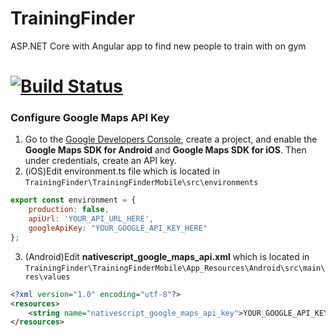 # TrainingFinder
ASP.NET Core with Angular app to find new people to train with on gym

[![Build Status](https://dev.azure.com/szymondomalik/Training%20Finder/_apis/build/status/dburnat.TrainingFinder?branchName=master)](https://dev.azure.com/szymondomalik/Training%20Finder/_build/latest?definitionId=3&branchName=master)
=======

### Configure Google Maps API Key
1. Go to the [Google Developers Console](https://console.developers.google.com/), create a project, and enable the **Google Maps SDK for Android** and **Google Maps SDK for iOS**. Then under credentials, create an API key.
2. (iOS)Edit environment.ts file which is located in `TrainingFinder\TrainingFinderMobile\src\environments`
```javascript
export const environment = {
    production: false,
    apiUrl: 'YOUR_API_URL_HERE',
    googleApiKey: "YOUR_GOOGLE_API_KEY_HERE"
};

```
3. (Android)Edit **nativescript_google_maps_api.xml** which is located in `TrainingFinder\TrainingFinderMobile\App_Resources\Android\src\main\res\values`
```xml
<?xml version="1.0" encoding="utf-8"?>
<resources>
    <string name="nativescript_google_maps_api_key">YOUR_GOOGLE_API_KEY_HERE</string>
</resources>
```
